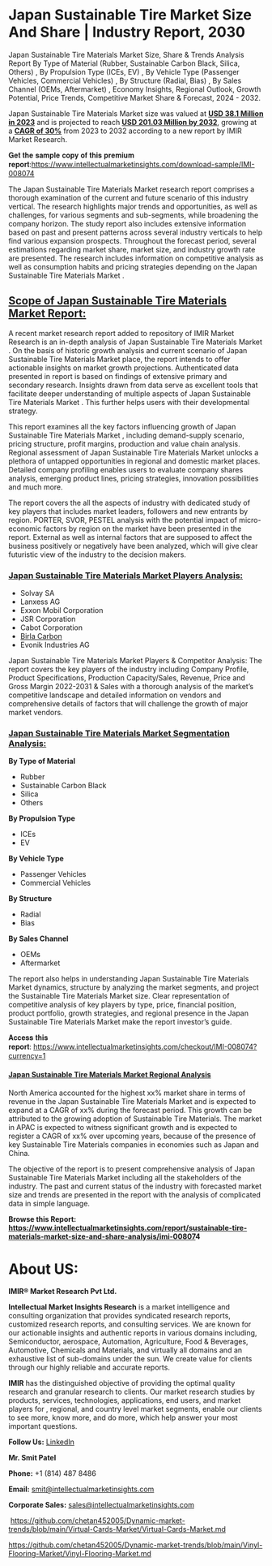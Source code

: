 <h1><span data-teams="true">Japan&nbsp;</span>Sustainable Tire&nbsp;<span data-teams="true">Market Size And Share | Industry Report, 2030<br /></span></h1>
<p>Japan Sustainable Tire Materials Market Size, Share &amp; Trends Analysis Report By Type of Material (Rubber, Sustainable Carbon Black, Silica, Others) , By Propulsion Type (ICEs, EV) , By Vehicle Type (Passenger Vehicles, Commercial Vehicles) , By Structure (Radial, Bias) , By Sales Channel (OEMs, Aftermarket) , Economy Insights, Regional Outlook, Growth Potential, Price Trends, Competitive Market Share &amp; Forecast, 2024 - 2032.</p>
<p>Japan Sustainable Tire Materials Market size was valued at&nbsp;<strong><u>USD 38.1 Million in 2023</u></strong>&nbsp;and is projected to reach&nbsp;<strong><u>USD 201.03 Million by 2032</u></strong>, growing at a&nbsp;<strong><u>CAGR of 30%</u></strong>&nbsp;from 2023 to 2032 according to a new report by IMIR Market Research.</p>
<p>𝐆𝐞𝐭 𝐭𝐡𝐞 𝐬𝐚𝐦𝐩𝐥𝐞 𝐜𝐨𝐩𝐲 𝐨𝐟 𝐭𝐡𝐢𝐬 𝐩𝐫𝐞𝐦𝐢𝐮𝐦 𝐫𝐞𝐩𝐨𝐫𝐭:<a href="https://www.intellectualmarketinsights.com/download-sample/IMI-008074">https://www.intellectualmarketinsights.com/download-sample/IMI-008074</a>&nbsp;</p>
<p>The Japan Sustainable Tire Materials Market research report comprises a thorough examination of the current and future scenario of this industry vertical. The research highlights major trends and opportunities, as well as challenges, for various segments and sub-segments, while broadening the company horizon. The study report also includes extensive information based on past and present patterns across several industry verticals to help find various expansion prospects. Throughout the forecast period, several estimations regarding market share, market size, and industry growth rate are presented. The research includes information on competitive analysis as well as consumption habits and pricing strategies depending on the Japan Sustainable Tire Materials Market .</p>
<h2><u>Scope of Japan Sustainable Tire Materials Market Report:</u></h2>
<p>A recent market research report added to repository of IMIR Market Research is an in-depth analysis of Japan Sustainable Tire Materials Market . On the basis of historic growth analysis and current scenario of Japan Sustainable Tire Materials Market place, the report intends to offer actionable insights on market growth projections. Authenticated data presented in report is based on findings of extensive primary and secondary research. Insights drawn from data serve as excellent tools that facilitate deeper understanding of multiple aspects of Japan Sustainable Tire Materials Market . This further helps users with their developmental strategy.</p>
<p>This report examines all the key factors influencing growth of Japan Sustainable Tire Materials Market , including demand-supply scenario, pricing structure, profit margins, production and value chain analysis. Regional assessment of Japan Sustainable Tire Materials Market unlocks a plethora of untapped opportunities in regional and domestic market places. Detailed company profiling enables users to evaluate company shares analysis, emerging product lines, pricing strategies, innovation possibilities and much more.</p>
<p>The report covers the all the aspects of industry with dedicated study of key players that includes market leaders, followers and new entrants by region. PORTER, SVOR, PESTEL analysis with the potential impact of micro-economic factors by region on the market have been presented in the report. External as well as internal factors that are supposed to affect the business positively or negatively have been analyzed, which will give clear futuristic view of the industry to the decision makers.</p>
<h3><strong><u>Japan Sustainable Tire Materials Market Players Analysis:</u></strong></h3>
<ul>
<li>Solvay SA</li>
<li>Lanxess AG</li>
<li>Exxon Mobil Corporation</li>
<li>JSR Corporation</li>
<li>Cabot Corporation</li>
<li><a href="https://www.intellectualmarketinsights.com/%22https://www.birlacarbon.com/tire-products//%22" target="\&quot;_blank\&quot;" rel="\&quot;noopener\&quot;">Birla Carbon</a></li>
<li>Evonik Industries AG&nbsp;</li>
</ul>
<p>Japan Sustainable Tire Materials Market Players &amp; Competitor Analysis: The report covers the key players of the industry including Company Profile, Product Specifications, Production Capacity/Sales, Revenue, Price and Gross Margin 2022-2031 &amp; Sales with a thorough analysis of the market&rsquo;s competitive landscape and detailed information on vendors and comprehensive details of factors that will challenge the growth of major market vendors.</p>
<h3><strong><u>Japan Sustainable Tire Materials Market Segmentation Analysis:</u></strong></h3>
<p><strong>By Type of Material</strong></p>
<ul>
<li>Rubber</li>
<li>Sustainable Carbon Black</li>
<li>Silica</li>
<li>Others</li>
</ul>
<p><strong>By Propulsion Type</strong></p>
<ul>
<li>ICEs</li>
<li>EV</li>
</ul>
<p><strong>By Vehicle Type</strong></p>
<ul>
<li>Passenger Vehicles</li>
<li>Commercial Vehicles</li>
</ul>
<p><strong>By Structure</strong></p>
<ul>
<li>Radial</li>
<li>Bias</li>
</ul>
<p><strong>By Sales Channel</strong></p>
<ul>
<li>OEMs</li>
<li>Aftermarket</li>
</ul>
<p>The report also helps in understanding Japan Sustainable Tire Materials Market dynamics, structure by analyzing the market segments, and project the Sustainable Tire Materials&nbsp;Market size. Clear representation of competitive analysis of key players by type, price, financial position, product portfolio, growth strategies, and regional presence in the Japan Sustainable Tire Materials Market make the report investor&rsquo;s guide.</p>
<p>𝐀𝐜𝐜𝐞𝐬𝐬 𝐭𝐡𝐢𝐬 𝐫𝐞𝐩𝐨𝐫𝐭:&nbsp;<a href="https://www.intellectualmarketinsights.com/checkout/IMI-008074?currency=1">https://www.intellectualmarketinsights.com/checkout/IMI-008074?currency=1</a>&nbsp;</p>
<h4><strong><u> Japan Sustainable Tire Materials Market Regional Analysis</u></strong></h4>
<p>North America accounted for the highest xx% market share in terms of revenue in the Japan Sustainable Tire Materials Market and is expected to expand at a CAGR of xx% during the forecast period. This growth can be attributed to the growing adoption of Sustainable Tire Materials. The market in APAC is expected to witness significant growth and is expected to register a CAGR of xx% over upcoming years, because of the presence of key Sustainable Tire Materials companies in economies such as Japan and China.</p>
<p>The objective of the report is to present comprehensive analysis of Japan Sustainable Tire Materials Market including all the stakeholders of the industry. The past and current status of the industry with forecasted market size and trends are presented in the report with the analysis of complicated data in simple language.</p>
<p><strong>Browse this Report:&nbsp; <a href="https://www.intellectualmarketinsights.com/report/sustainable-tire-materials-market-size-and-share-analysis/imi-00807">https://www.intellectualmarketinsights.com/report/sustainable-tire-materials-market-size-and-share-analysis/imi-00807</a>4&nbsp;</strong></p>
<h1>About US:</h1>
<p><strong>IMIR&reg; Market Research Pvt Ltd.</strong></p>
<p><strong>Intellectual Market Insights Research</strong> is a market intelligence and consulting organization that provides syndicated research reports, customized research reports, and consulting services. We are known for our actionable insights and authentic reports in various domains including, Semiconductor, aerospace, Automation, Agriculture, Food &amp; Beverages, Automotive, Chemicals and Materials, and virtually all domains and an exhaustive list of sub-domains under the sun. We create value for clients through our highly reliable and accurate reports.</p>
<p><strong>IMIR</strong> has the distinguished objective of providing the optimal quality research and granular research to clients. Our market research studies by products, services, technologies, applications, end users, and market players for , regional, and country level market segments, enable our clients to see more, know more, and do more, which help answer your most important questions.</p>
<p><strong>Follow Us:</strong> <a href="https://in.linkedin.com/company/imir-market-research">LinkedIn</a></p>
<p><strong>Mr. Smit Patel</strong></p>
<p><strong>Phone:</strong> +1 (814) 487 8486</p>
<p><strong>Email:</strong> <a href="mailto:smit@intellectualmarketinsights.com">smit@intellectualmarketinsights.com</a></p>
<p><strong>Corporate Sales:</strong> <a href="mailto:sales@intellectualmarketinsights.com">sales@intellectualmarketinsights.com</a></p>
<p>&nbsp;<a href="https://github.com/chetan452005/Dynamic-market-trends/blob/main/Virtual-Cards-Market/Virtual-Cards-Market.md">https://github.com/chetan452005/Dynamic-market-trends/blob/main/Virtual-Cards-Market/Virtual-Cards-Market.md</a>&nbsp;</p>
<p><a href="https://github.com/chetan452005/Dynamic-market-trends/blob/main/Vinyl-Flooring-Market/Vinyl-Flooring-Market.md">https://github.com/chetan452005/Dynamic-market-trends/blob/main/Vinyl-Flooring-Market/Vinyl-Flooring-Market.md</a>&nbsp;</p>
<p>&nbsp;</p>
<div>&nbsp;</div>
